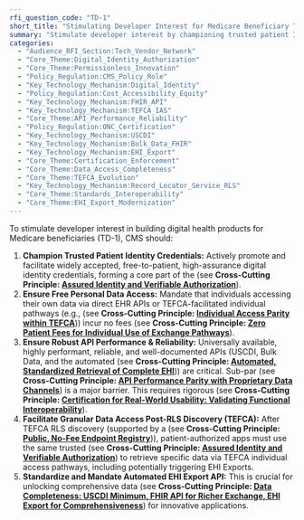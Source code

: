 ```yaml
---
rfi_question_code: "TD-1"
short_title: "Stimulating Developer Interest for Medicare Beneficiary Tools"
summary: "Stimulate developer interest by championing trusted patient ID, ensuring free personal data access via performant APIs (USCDI, Bulk, EHI Export), enabling patient-driven app reg, and facilitating TEFCA RLS & granular data access. #HealthDev #Medicare #Innovation"
categories:
  - "Audience_RFI_Section:Tech_Vendor_Network"
  - "Core_Theme:Digital_Identity_Authorization"
  - "Core_Theme:Permissionless_Innovation"
  - "Policy_Regulation:CMS_Policy_Role"
  - "Key_Technology_Mechanism:Digital_Identity"
  - "Policy_Regulation:Cost_Accessibility_Equity"
  - "Key_Technology_Mechanism:FHIR_API"
  - "Key_Technology_Mechanism:TEFCA_IAS"
  - "Core_Theme:API_Performance_Reliability"
  - "Policy_Regulation:ONC_Certification"
  - "Key_Technology_Mechanism:USCDI"
  - "Key_Technology_Mechanism:Bulk_Data_FHIR"
  - "Key_Technology_Mechanism:EHI_Export"
  - "Core_Theme:Certification_Enforcement"
  - "Core_Theme:Data_Access_Completeness"
  - "Core_Theme:TEFCA_Evolution"
  - "Key_Technology_Mechanism:Record_Locator_Service_RLS"
  - "Core_Theme:Standards_Interoperability"
  - "Core_Theme:EHI_Export_Modernization"
---
```

To stimulate developer interest in building digital health products for Medicare beneficiaries (TD-1), CMS should:

1.  **Champion Trusted Patient Identity Credentials:** Actively promote and facilitate widely accepted, free-to-patient, high-assurance digital identity credentials, forming a core part of the (see **Cross-Cutting Principle: [Assured Identity and Verifiable Authorization](#IDENTITY_AUTH_STACK)**).
2.  **Ensure Free Personal Data Access:** Mandate that individuals accessing their own data via direct EHR APIs or TEFCA-facilitated individual pathways (e.g., (see **Cross-Cutting Principle: [Individual Access Parity within TEFCA](#PERMISSIONLESS_TEFCA_ACCESS)**)) incur no fees (see **Cross-Cutting Principle: [Zero Patient Fees for Individual Use of Exchange Pathways](#ZERO_PATIENT_FEES)**).
3.  **Ensure Robust API Performance & Reliability:** Universally available, highly performant, reliable, and well-documented APIs (USCDI, Bulk Data, and the automated (see **Cross-Cutting Principle: [Automated, Standardized Retrieval of Complete EHI](#EHI_EXPORT_API)**)) are critical. Sub-par (see **Cross-Cutting Principle: [API Performance Parity with Proprietary Data Channels](#API_PERFORMANCE)**) is a major barrier. This requires rigorous (see **Cross-Cutting Principle: [Certification for Real-World Usability: Validating Functional Interoperability](#CERTIFICATION_FOR_REAL_WORLD_USABILITY)**).
4.  **Facilitate Granular Data Access Post-RLS Discovery (TEFCA):** After TEFCA RLS discovery (supported by a (see **Cross-Cutting Principle: [Public, No-Fee Endpoint Registry](#PROVIDER_DIRECTORY)**)), patient-authorized apps must use the same trusted (see **Cross-Cutting Principle: [Assured Identity and Verifiable Authorization](#IDENTITY_AUTH_STACK)**) to retrieve specific data via TEFCA individual access pathways, including potentially triggering EHI Exports.
5.  **Standardize and Mandate Automated EHI Export API:** This is crucial for unlocking comprehensive data (see **Cross-Cutting Principle: [Data Completeness: USCDI Minimum, FHIR API for Richer Exchange, EHI Export for Comprehensiveness](#DATA_COMPLETENESS)**) for innovative applications.